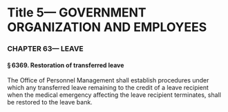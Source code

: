 
# Title 5— GOVERNMENT ORGANIZATION AND EMPLOYEES
### CHAPTER 63— LEAVE
#### § 6369. Restoration of transferred leave

The Office of Personnel Management shall establish procedures under which any transferred leave remaining to the credit of a leave recipient when the medical emergency affecting the leave recipient terminates, shall be restored to the leave bank.
